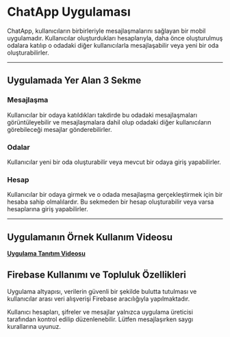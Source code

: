 # ChatApp Uygulaması

ChatApp, kullanıcıların birbirleriyle mesajlaşmalarını sağlayan bir mobil uygulamadır. Kullanıcılar oluşturdukları hesaplarıyla, daha önce oluşturulmuş odalara katılıp o odadaki diğer kullanıcılarla mesajlaşabilir veya yeni bir oda oluşturabilirler.

---

## Uygulamada Yer Alan 3 Sekme

### Mesajlaşma
Kullanıcılar bir odaya katıldıkları takdirde bu odadaki mesajlaşmaları görüntüleyebilir ve mesajlaşmalara dahil olup odadaki diğer kullanıcıların görebileceği mesajlar gönderebilirler.

### Odalar
Kullanıcılar yeni bir oda oluşturabilir veya mevcut bir odaya giriş yapabilirler.

### Hesap
Kullanıcılar bir odaya girmek ve o odada mesajlaşma gerçekleştirmek için bir hesaba sahip olmalılardır. Bu sekmeden bir hesap oluşturabilir veya varsa hesaplarına giriş yapabilirler.

---

## Uygulamanın Örnek Kullanım Videosu

 **[Uygulama Tanıtım Videosu](https://drive.google.com/file/d/1qFs5XgF5gYd9a0GidnTSj4nuvBvpoj-A/view?usp=sharing)**

## Firebase Kullanımı ve Topluluk Özellikleri

Uygulama altyapısı, verilerin güvenli bir şekilde bulutta tutulması ve kullanıcılar arası veri alışverişi Firebase aracılığıyla yapılmaktadır.

Kullanıcı hesapları, şifreler ve mesajlar yalnızca uygulama üreticisi tarafından kontrol edilip düzenlenebilir. Lütfen mesajlaşırken saygı kurallarına uyunuz.

